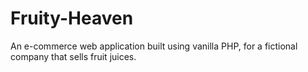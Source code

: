 # Fruity-Heaven
An e-commerce web application built using vanilla PHP, for a fictional company that sells fruit juices.
